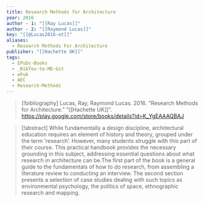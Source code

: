 ```yaml
---
title: Research Methods for Architecture
year: 2016
author - 1: "[[Ray Lucas]]"
author - 2: "[[Raymond Lucas]]"
key: "[[@Lucas2016-ot]]"
aliases:
  - Research Methods For Architecture
publisher: "[[Hachette UK]]"
tags:
  - EPubs-Books
  - _BibTex-to-MD-Git
  - ePub
  - AEC
  - Research-Methods
---
```


> [!bibliography]
> Lucas, Ray, Raymond Lucas. 2016. “Research Methods for Architecture.” "[[Hachette UK]]". https://play.google.com/store/books/details?id=K_YgEAAAQBAJ

> [!abstract]
> While fundamentally a design discipline, architectural education requires an element of history and theory, grouped under the term ‘research’. However, many students struggle with this part of their course. This practical handbook provides the necessary grounding in this subject, addressing essential questions about what research in architecture can be.The first part of the book is a general guide to the fundamentals of how to do research, from assembling a literature review to conducting an interview. The second section presents a selection of case studies dealing with such topics as environmental psychology, the politics of space, ethnographic research and mapping.